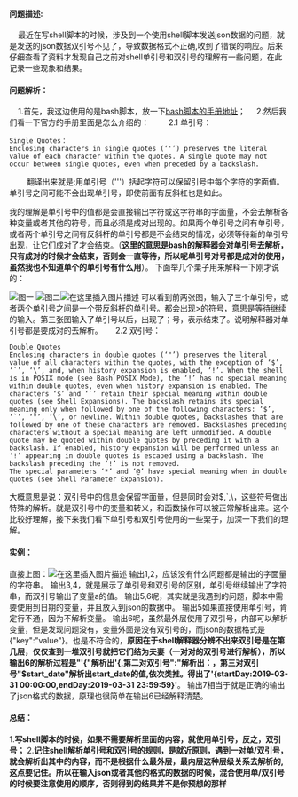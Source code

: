 ﻿#### 问题描述:
&nbsp;&nbsp;&nbsp;&nbsp;最近在写shell脚本的时候，涉及到一个使用shell脚本发送json数据的问题，就是发送的json数据双引号不见了，导致数据格式不正确,收到了错误的响应。后来仔细查看了资料才发现自己之前对shell单引号和双引号的理解有一些问题，在此记录一些现象和结果。
#### 问题解析：
&nbsp;&nbsp;&nbsp;&nbsp;1.首先，我这边使用的是bash脚本，放一下[bash脚本的手册地址](https://www.gnu.org/software/bash/manual/html_node/)；
&nbsp;&nbsp;&nbsp;&nbsp;2.然后我们看一下官方的手册里面是怎么介绍的：
&nbsp;&nbsp;&nbsp;&nbsp;&nbsp;&nbsp;&nbsp;&nbsp;2.1 单引号：
```
Single Quotes：
Enclosing characters in single quotes (‘'’) preserves the literal value of each character within the quotes. A single quote may not occur between single quotes, even when preceded by a backslash.
```
&nbsp;&nbsp;&nbsp;&nbsp;&nbsp;&nbsp;&nbsp;&nbsp;翻译出来就是:用单引号（'''）括起字符可以保留引号中每个字符的字面值。单引号之间可能不会出现单引号，即使前面有反斜杠也是如此。

我的理解是单引号中的值都是会直接输出字符或这字符串的字面量，不会去解析各种变量或者其他的符号，而且必须是成对出现的。如果两个单引号之间有单引号，或者两个单引号之间有反斜杆的单引号都是不会结束的情况，必须等待新的单引号出现，让它们成对了才会结束。（__这里的意思是bash的解释器会对单引号去解析，只有成对的时候才会结束，否则会一直等待，所以呢单引号对号都是成对的使用，虽然我也不知道单个的单引号有什么用__）。
下面举几个栗子用来解释一下刚才说的：

![图一](http://ww1.sinaimg.cn/large/6a1bd1f1ly1g1m17qcbb5j20dw03c744.jpg)
![图二](http://ww1.sinaimg.cn/large/6a1bd1f1ly1g1m18m292zj20d801qq2q.jpg)![在这里插入图片描述](http://ww1.sinaimg.cn/large/6a1bd1f1ly1g1m191p2evj20dk035mx0.jpg)
可以看到前两张图，输入了三个单引号，或者两个单引号之间是一个带反斜杆的单引号。都会出现>的符号，意思是等待继续的输入。第三张图输入了单引号以后，出现了；号，表示结束了。说明解释器对单引号都是要成对的去解析。
&nbsp;&nbsp;&nbsp;&nbsp; 2.2 双引号：
```
Double Quotes
Enclosing characters in double quotes (‘"’) preserves the literal value of all characters within the quotes, with the exception of ‘$’, ‘`’, ‘\’, and, when history expansion is enabled, ‘!’. When the shell is in POSIX mode (see Bash POSIX Mode), the ‘!’ has no special meaning within double quotes, even when history expansion is enabled. The characters ‘$’ and ‘`’ retain their special meaning within double quotes (see Shell Expansions). The backslash retains its special meaning only when followed by one of the following characters: ‘$’, ‘`’, ‘"’, ‘\’, or newline. Within double quotes, backslashes that are followed by one of these characters are removed. Backslashes preceding characters without a special meaning are left unmodified. A double quote may be quoted within double quotes by preceding it with a backslash. If enabled, history expansion will be performed unless an ‘!’ appearing in double quotes is escaped using a backslash. The backslash preceding the ‘!’ is not removed.
The special parameters ‘*’ and ‘@’ have special meaning when in double quotes (see Shell Parameter Expansion).
```
大概意思是说：双引号中的信息会保留字面量，但是同时会对$,`,\，这些符号做出特殊的解析。就是双引号中的变量和转义，和函数操作可以被正常解析出来。这个比较好理解，接下来我们看下单引号和双引号使用的一些栗子，加深一下我们的理解。

#### 实例：
直接上图：![在这里插入图片描述](http://ww1.sinaimg.cn/large/6a1bd1f1ly1g1m1sa6eywj214c0ctgmi.jpg)
输出1,2，应该没有什么问题都是输出的字面量的字符串。
输出3,4，就是展示了单引号和双引号的区别，单引号继续输出了字符串，而双引号输出了变量a的值。
输出5,6呢，其实就是我遇到的问题，脚本中需要使用到日期的变量，并且放入到json的数据中。
输出5如果直接使用单引号，肯定行不通，因为不解析变量。
输出6呢，虽然最外层使用了双引号，内部可以解析变量，但是发现问题没有，变量外面是没有双引号的，而json的数据格式是{"key":"value"}。也是不符合的，__原因在于shell解释器分辨不出来双引号是在第几层，仅仅查到一堆双引号就把它们结为夫妻（一对对的双引号进行解析），所以输出6的解析过程是"'{"解析出'{,第二对双引号":"解析出：，第三对双引号"\$start_date"解析出start_date的值,依次类推。得出了'{startDay:2019-03-31 00:00:00,endDay:2019-03-31 23:59:59}'__。
输出7相当于就是正确的输出了json格式的数据，原理也很简单在输出6已经解释清楚。
#### 总结：
1.__写shell脚本的时候，如果不需要解析里面的内容，就使用单引号，反之，双引号；__
2.__记住shell解析单引号和双引号的规则，是就近原则，遇到一对单/双引号，就会解析出其中的内容，而不是根据什么最外层，最内层这种层级关系去解析的,这点要记住。所以在输入json或者其他的格式的数据的时候，混合使用单/双引号的时候要注意使用的顺序，否则得到的结果并不是你预想的那样__

